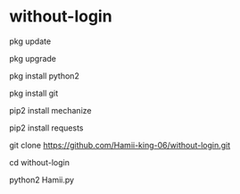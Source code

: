 # without-login
pkg update

pkg upgrade

pkg install python2

pkg install git

pip2 install mechanize

pip2 install requests

git clone https://github.com/Hamii-king-06/without-login.git

cd without-login

python2 Hamii.py 

